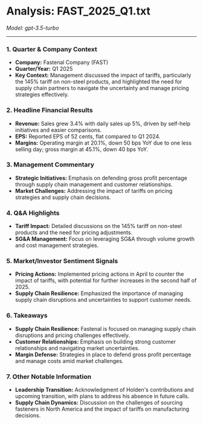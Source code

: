 # Analysis: FAST_2025_Q1.txt

*Model: gpt-3.5-turbo*

---

### 1. Quarter & Company Context
- **Company:** Fastenal Company (FAST)
- **Quarter/Year:** Q1 2025
- **Key Context:** Management discussed the impact of tariffs, particularly the 145% tariff on non-steel products, and highlighted the need for supply chain partners to navigate the uncertainty and manage pricing strategies effectively.

### 2. Headline Financial Results
- **Revenue:** Sales grew 3.4% with daily sales up 5%, driven by self-help initiatives and easier comparisons.
- **EPS:** Reported EPS of 52 cents, flat compared to Q1 2024.
- **Margins:** Operating margin at 20.1%, down 50 bps YoY due to one less selling day; gross margin at 45.1%, down 40 bps YoY.

### 3. Management Commentary
- **Strategic Initiatives:** Emphasis on defending gross profit percentage through supply chain management and customer relationships.
- **Market Challenges:** Addressing the impact of tariffs on pricing strategies and supply chain decisions.

### 4. Q&A Highlights
- **Tariff Impact:** Detailed discussions on the 145% tariff on non-steel products and the need for pricing adjustments.
- **SG&A Management:** Focus on leveraging SG&A through volume growth and cost management strategies.

### 5. Market/Investor Sentiment Signals
- **Pricing Actions:** Implemented pricing actions in April to counter the impact of tariffs, with potential for further increases in the second half of 2025.
- **Supply Chain Resilience:** Emphasized the importance of managing supply chain disruptions and uncertainties to support customer needs.

### 6. Takeaways
- **Supply Chain Resilience:** Fastenal is focused on managing supply chain disruptions and pricing challenges effectively.
- **Customer Relationships:** Emphasis on building strong customer relationships and navigating market uncertainties.
- **Margin Defense:** Strategies in place to defend gross profit percentage and manage costs amid market challenges.

### 7. Other Notable Information
- **Leadership Transition:** Acknowledgment of Holden's contributions and upcoming transition, with plans to address his absence in future calls.
- **Supply Chain Dynamics:** Discussion on the challenges of sourcing fasteners in North America and the impact of tariffs on manufacturing decisions.